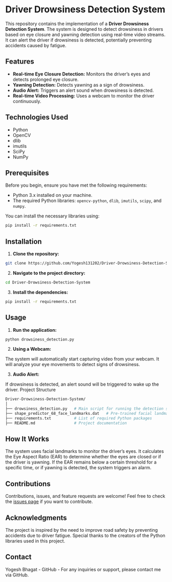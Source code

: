 # Driver Drowsiness Detection System

This repository contains the implementation of a **Driver Drowsiness Detection System**. The system is designed to detect drowsiness in drivers based on eye closure and yawning detection using real-time video streams. It can alert the driver if drowsiness is detected, potentially preventing accidents caused by fatigue.

## Features

- **Real-time Eye Closure Detection:** Monitors the driver’s eyes and detects prolonged eye closure.
- **Yawning Detection:** Detects yawning as a sign of drowsiness.
- **Audio Alert:** Triggers an alert sound when drowsiness is detected.
- **Real-time Video Processing:** Uses a webcam to monitor the driver continuously.

## Technologies Used

- Python
- OpenCV
- dlib
- imutils
- SciPy
- NumPy

## Prerequisites

Before you begin, ensure you have met the following requirements:

- Python 3.x installed on your machine.
- The required Python libraries: `opencv-python`, `dlib`, `imutils`, `scipy`, and `numpy`.

You can install the necessary libraries using:

```bash
pip install -r requirements.txt
```

## Installation

 1. **Clone the repository:**

   ```bash
   git clone https://github.com/Yogesh131202/Driver-Drowsiness-Detection-System.git
   ```


2. **Navigate to the project directory:**

```bash
cd Driver-Drowsiness-Detection-System
```

3. **Install the dependencies:**

```bash
pip install -r requirements.txt
```


## Usage
 1. **Run the application:**

```bash
python drowsiness_detection.py
```

2. **Using a Webcam:**

The system will automatically start capturing video from your webcam.
It will analyze your eye movements to detect signs of drowsiness.

3. **Audio Alert:**

If drowsiness is detected, an alert sound will be triggered to wake up the driver.
Project Structure

```bash
Driver-Drowsiness-Detection-System/
│
├── drowsiness_detection.py   # Main script for running the detection system
├── shape_predictor_68_face_landmarks.dat   # Pre-trained facial landmark detector model
├── requirements.txt          # List of required Python packages
├── README.md                 # Project documentation
```

## How It Works
The system uses facial landmarks to monitor the driver’s eyes. It calculates the Eye Aspect Ratio (EAR) to determine whether the eyes are closed or if the driver is yawning. If the EAR remains below a certain threshold for a specific time, or if yawning is detected, the system triggers an alarm.

## Contributions
Contributions, issues, and feature requests are welcome! Feel free to check the [issues page](https://github.com/Yogesh131202/Driver-Drowsiness-Detection-System/issues) if you want to contribute.

## Acknowledgments
The project is inspired by the need to improve road safety by preventing accidents due to driver fatigue. Special thanks to the creators of the Python libraries used in this project.

## Contact
Yogesh Bhagat - GitHub - For any inquiries or support, please contact me via GitHub.
